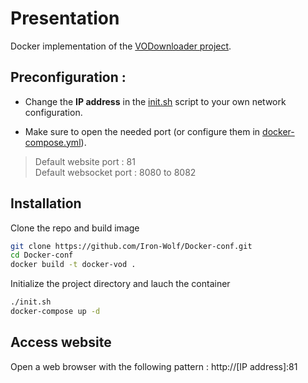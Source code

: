 # Presentation
Docker implementation of the [VODownloader project](https://github.com/Iron-Wolf/VODownloader).  

## Preconfiguration :
* Change the __IP address__ in the [init.sh](https://github.com/Iron-Wolf/Docker-conf/blob/master/vodownloader/init.sh) script 
to your own network configuration.

* Make sure to open the needed port (or configure them in 
[docker-compose.yml](https://github.com/Iron-Wolf/Docker-conf/blob/master/vodownloader/docker-compose.yml)).
> Default website port : 81  
Default websocket port : 8080 to 8082  



## Installation
Clone the repo and build image
```bash
git clone https://github.com/Iron-Wolf/Docker-conf.git
cd Docker-conf
docker build -t docker-vod .
```

Initialize the project directory and lauch the container
```bash
./init.sh
docker-compose up -d
```

## Access website
Open a web browser with the following pattern : http://[IP address]:81  
